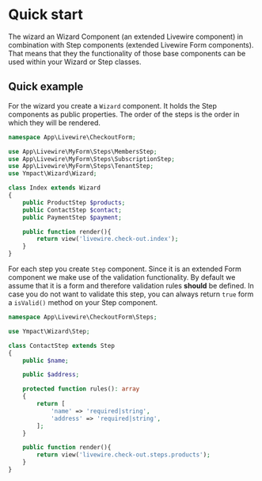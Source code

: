 # Quick start

The wizard an Wizard Component (an extended Livewire component) in combination with Step components (extended Livewire Form components).
That means that they the functionality of those base components can be used within your Wizard or Step classes.


## Quick example

For the wizard you create a `Wizard` component.
It holds the Step components as public properties. The order of the steps is the order in which they will be rendered.

```php
namespace App\Livewire\CheckoutForm;

use App\Livewire\MyForm\Steps\MembersStep;
use App\Livewire\MyForm\Steps\SubscriptionStep;
use App\Livewire\MyForm\Steps\TenantStep;
use Ympact\Wizard\Wizard;

class Index extends Wizard
{
    public ProductStep $products;
    public ContactStep $contact;
    public PaymentStep $payment;

    public function render(){
        return view('livewire.check-out.index');
    }
}
```

For each step you create `Step` component.
Since it is an extended Form component we make use of the validation functionality. By default we assume that it is a form and therefore validation rules **should** be defined. In case you do not want to validate this step, you can always return `true` form a `isValid()` method on your Step component.

```php
namespace App\Livewire\CheckoutForm\Steps;

use Ympact\Wizard\Step;

class ContactStep extends Step
{
    public $name;

    public $address;

    protected function rules(): array
    {        
        return [
            'name' => 'required|string',
            'address' => 'required|string', 
        ];
    }

    public function render(){
        return view('livewire.check-out.steps.products');
    }
}

```

